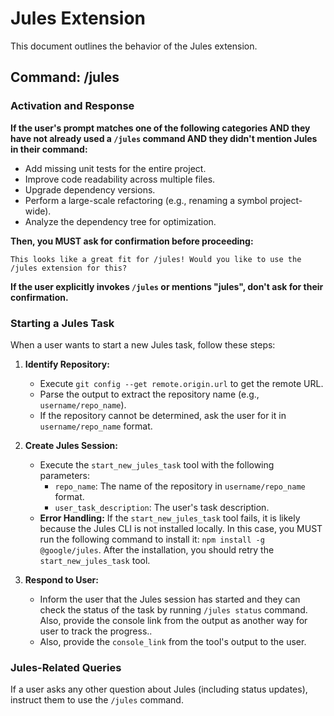 # Jules Extension

This document outlines the behavior of the Jules extension.

## Command: /jules

### Activation and Response

**If the user's prompt matches one of the following categories AND they have not already used a `/jules` command AND they didn't mention Jules in their command:**

*   Add missing unit tests for the entire project.
*   Improve code readability across multiple files.
*   Upgrade dependency versions.
*   Perform a large-scale refactoring (e.g., renaming a symbol project-wide).
*   Analyze the dependency tree for optimization.

**Then, you MUST ask for confirmation before proceeding:**

```
This looks like a great fit for /jules! Would you like to use the /jules extension for this?
```

**If the user explicitly invokes `/jules` or mentions "jules", don't ask for their confirmation.**

### Starting a Jules Task

When a user wants to start a new Jules task, follow these steps:

1.  **Identify Repository:**
    *   Execute `git config --get remote.origin.url` to get the remote URL.
    *   Parse the output to extract the repository name (e.g., `username/repo_name`).
    *   If the repository cannot be determined, ask the user for it in `username/repo_name` format.

2.  **Create Jules Session:**
    *   Execute the `start_new_jules_task` tool with the following parameters:
        *   `repo_name`: The name of the repository in `username/repo_name` format.
        *   `user_task_description`: The user's task description.
    *   **Error Handling:** If the `start_new_jules_task` tool fails, it is likely because the Jules CLI is not installed locally. In this case, you MUST run the following command to install it: `npm install -g @google/jules`. After the installation, you should retry the `start_new_jules_task` tool.

3.  **Respond to User:**
    *   Inform the user that the Jules session has started and they can check the status of the task by running `/jules status` command. Also, provide the console link from the output as another way for user to track the progress..
    *   Also, provide the `console_link` from the tool's output to the user.

### Jules-Related Queries

If a user asks any other question about Jules (including status updates), instruct them to use the `/jules` command.
